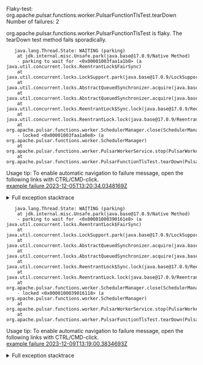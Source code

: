         
Flaky-test: org.apache.pulsar.functions.worker.PulsarFunctionTlsTest.tearDown
Number of failures: 2

org.apache.pulsar.functions.worker.PulsarFunctionTlsTest is flaky. The tearDown test method fails sporadically.

```
   java.lang.Thread.State: WAITING (parking)
	at jdk.internal.misc.Unsafe.park(java.base@17.0.9/Native Method)
	- parking to wait for  <0x00001003faa1a1b8> (a java.util.concurrent.locks.ReentrantLock$FairSync)
	at java.util.concurrent.locks.LockSupport.park(java.base@17.0.9/LockSupport.java:211)
	at java.util.concurrent.locks.AbstractQueuedSynchronizer.acquire(java.base@17.0.9/AbstractQueuedSynchronizer.java:715)
	at java.util.concurrent.locks.AbstractQueuedSynchronizer.acquire(java.base@17.0.9/AbstractQueuedSynchronizer.java:938)
	at java.util.concurrent.locks.ReentrantLock$Sync.lock(java.base@17.0.9/ReentrantLock.java:153)
	at java.util.concurrent.locks.ReentrantLock.lock(java.base@17.0.9/ReentrantLock.java:322)
	at org.apache.pulsar.functions.worker.SchedulerManager.close(SchedulerManager.java:744)
	- locked <0x00001003faa1a0e8> (a org.apache.pulsar.functions.worker.SchedulerManager)
	at org.apache.pulsar.functions.worker.PulsarWorkerService.stop(PulsarWorkerService.java:624)
	at org.apache.pulsar.functions.worker.PulsarFunctionTlsTest.tearDown(PulsarFunctionTlsTest.java:198)
```

Usage tip: To enable automatic navigation to failure message, open the following links with CTRL/CMD-click.  
[example failure 2023-12-05T13:20:34.0348169Z](https://github.com/apache/pulsar/actions/runs/7100489772/job/19327086876#step:12:103)  


<details>
<summary>Full exception stacktrace</summary>
<code><pre>
   java.lang.Thread.State: WAITING (parking)
	at jdk.internal.misc.Unsafe.park(java.base@17.0.9/Native Method)
	- parking to wait for  <0x00001003faa1a1b8> (a java.util.concurrent.locks.ReentrantLock$FairSync)
	at java.util.concurrent.locks.LockSupport.park(java.base@17.0.9/LockSupport.java:211)
	at java.util.concurrent.locks.AbstractQueuedSynchronizer.acquire(java.base@17.0.9/AbstractQueuedSynchronizer.java:715)
	at java.util.concurrent.locks.AbstractQueuedSynchronizer.acquire(java.base@17.0.9/AbstractQueuedSynchronizer.java:938)
	at java.util.concurrent.locks.ReentrantLock$Sync.lock(java.base@17.0.9/ReentrantLock.java:153)
	at java.util.concurrent.locks.ReentrantLock.lock(java.base@17.0.9/ReentrantLock.java:322)
	at org.apache.pulsar.functions.worker.SchedulerManager.close(SchedulerManager.java:744)
	- locked <0x00001003faa1a0e8> (a org.apache.pulsar.functions.worker.SchedulerManager)
	at org.apache.pulsar.functions.worker.PulsarWorkerService.stop(PulsarWorkerService.java:624)
	at org.apache.pulsar.functions.worker.PulsarFunctionTlsTest.tearDown(PulsarFunctionTlsTest.java:198)
	at jdk.internal.reflect.NativeMethodAccessorImpl.invoke0(java.base@17.0.9/Native Method)
	at jdk.internal.reflect.NativeMethodAccessorImpl.invoke(java.base@17.0.9/NativeMethodAccessorImpl.java:77)
	at jdk.internal.reflect.DelegatingMethodAccessorImpl.invoke(java.base@17.0.9/DelegatingMethodAccessorImpl.java:43)
	at java.lang.reflect.Method.invoke(java.base@17.0.9/Method.java:568)
	at org.testng.internal.invokers.MethodInvocationHelper.invokeMethod(MethodInvocationHelper.java:139)
	at org.testng.internal.invokers.MethodInvocationHelper.invokeMethodConsideringTimeout(MethodInvocationHelper.java:69)
	at org.testng.internal.invokers.ConfigInvoker.invokeConfigurationMethod(ConfigInvoker.java:361)
	at org.testng.internal.invokers.ConfigInvoker.invokeConfigurations(ConfigInvoker.java:296)
	at org.testng.internal.invokers.TestInvoker.runConfigMethods(TestInvoker.java:823)
	at org.testng.internal.invokers.TestInvoker.runAfterConfigurations(TestInvoker.java:792)
	at org.testng.internal.invokers.TestInvoker.invokeMethod(TestInvoker.java:768)
	at org.testng.internal.invokers.TestInvoker.invokeTestMethod(TestInvoker.java:221)
	at org.testng.internal.invokers.MethodRunner.runInSequence(MethodRunner.java:50)
	at org.testng.internal.invokers.TestInvoker$MethodInvocationAgent.invoke(TestInvoker.java:969)
	at org.testng.internal.invokers.TestInvoker.invokeTestMethods(TestInvoker.java:194)
	at org.testng.internal.invokers.TestMethodWorker.invokeTestMethods(TestMethodWorker.java:148)
	at org.testng.internal.invokers.TestMethodWorker.run(TestMethodWorker.java:128)
	at org.testng.TestRunner$$Lambda$356/0x00007fd6542c6a58.accept(Unknown Source)
	at java.util.ArrayList.forEach(java.base@17.0.9/ArrayList.java:1511)
	at org.testng.TestRunner.privateRun(TestRunner.java:829)
	at org.testng.TestRunner.run(TestRunner.java:602)
	at org.testng.SuiteRunner.runTest(SuiteRunner.java:437)
	at org.testng.SuiteRunner.runSequentially(SuiteRunner.java:431)
	at org.testng.SuiteRunner.privateRun(SuiteRunner.java:391)
	at org.testng.SuiteRunner.run(SuiteRunner.java:330)
	at org.testng.SuiteRunnerWorker.runSuite(SuiteRunnerWorker.java:52)
	at org.testng.SuiteRunnerWorker.run(SuiteRunnerWorker.java:95)
	at org.testng.TestNG.runSuitesSequentially(TestNG.java:1256)
	at org.testng.TestNG.runSuitesLocally(TestNG.java:1176)
	at org.testng.TestNG.runSuites(TestNG.java:1099)
	at org.testng.TestNG.run(TestNG.java:1067)
	at org.apache.maven.surefire.testng.TestNGExecutor.run(TestNGExecutor.java:155)
	at org.apache.maven.surefire.testng.TestNGDirectoryTestSuite.executeSingleClass(TestNGDirectoryTestSuite.java:102)
	at org.apache.maven.surefire.testng.TestNGDirectoryTestSuite.executeLazy(TestNGDirectoryTestSuite.java:117)
	at org.apache.maven.surefire.testng.TestNGDirectoryTestSuite.execute(TestNGDirectoryTestSuite.java:86)
	at org.apache.maven.surefire.testng.TestNGProvider.invoke(TestNGProvider.java:137)
	at org.apache.maven.surefire.booter.ForkedBooter.runSuitesInProcess(ForkedBooter.java:385)
	at org.apache.maven.surefire.booter.ForkedBooter.execute(ForkedBooter.java:162)
	at org.apache.maven.surefire.booter.ForkedBooter.run(ForkedBooter.java:507)
	at org.apache.maven.surefire.booter.ForkedBooter.main(ForkedBooter.java:495)
</pre></code>
</details>

```
   java.lang.Thread.State: WAITING (parking)
	at jdk.internal.misc.Unsafe.park(java.base@17.0.9/Native Method)
	- parking to wait for  <0x00001000390161e8> (a java.util.concurrent.locks.ReentrantLock$FairSync)
	at java.util.concurrent.locks.LockSupport.park(java.base@17.0.9/LockSupport.java:211)
	at java.util.concurrent.locks.AbstractQueuedSynchronizer.acquire(java.base@17.0.9/AbstractQueuedSynchronizer.java:715)
	at java.util.concurrent.locks.AbstractQueuedSynchronizer.acquire(java.base@17.0.9/AbstractQueuedSynchronizer.java:938)
	at java.util.concurrent.locks.ReentrantLock$Sync.lock(java.base@17.0.9/ReentrantLock.java:153)
	at java.util.concurrent.locks.ReentrantLock.lock(java.base@17.0.9/ReentrantLock.java:322)
	at org.apache.pulsar.functions.worker.SchedulerManager.close(SchedulerManager.java:744)
	- locked <0x0000100039016118> (a org.apache.pulsar.functions.worker.SchedulerManager)
	at org.apache.pulsar.functions.worker.PulsarWorkerService.stop(PulsarWorkerService.java:624)
	at org.apache.pulsar.functions.worker.PulsarFunctionTlsTest.tearDown(PulsarFunctionTlsTest.java:198)
```

Usage tip: To enable automatic navigation to failure message, open the following links with CTRL/CMD-click.  
[example failure 2023-12-09T13:19:00.3834693Z](https://github.com/apache/pulsar/actions/runs/7151036668/job/19475085178#step:12:645)  


<details>
<summary>Full exception stacktrace</summary>
<code><pre>
   java.lang.Thread.State: WAITING (parking)
	at jdk.internal.misc.Unsafe.park(java.base@17.0.9/Native Method)
	- parking to wait for  <0x00001000390161e8> (a java.util.concurrent.locks.ReentrantLock$FairSync)
	at java.util.concurrent.locks.LockSupport.park(java.base@17.0.9/LockSupport.java:211)
	at java.util.concurrent.locks.AbstractQueuedSynchronizer.acquire(java.base@17.0.9/AbstractQueuedSynchronizer.java:715)
	at java.util.concurrent.locks.AbstractQueuedSynchronizer.acquire(java.base@17.0.9/AbstractQueuedSynchronizer.java:938)
	at java.util.concurrent.locks.ReentrantLock$Sync.lock(java.base@17.0.9/ReentrantLock.java:153)
	at java.util.concurrent.locks.ReentrantLock.lock(java.base@17.0.9/ReentrantLock.java:322)
	at org.apache.pulsar.functions.worker.SchedulerManager.close(SchedulerManager.java:744)
	- locked <0x0000100039016118> (a org.apache.pulsar.functions.worker.SchedulerManager)
	at org.apache.pulsar.functions.worker.PulsarWorkerService.stop(PulsarWorkerService.java:624)
	at org.apache.pulsar.functions.worker.PulsarFunctionTlsTest.tearDown(PulsarFunctionTlsTest.java:198)
	at jdk.internal.reflect.NativeMethodAccessorImpl.invoke0(java.base@17.0.9/Native Method)
	at jdk.internal.reflect.NativeMethodAccessorImpl.invoke(java.base@17.0.9/NativeMethodAccessorImpl.java:77)
	at jdk.internal.reflect.DelegatingMethodAccessorImpl.invoke(java.base@17.0.9/DelegatingMethodAccessorImpl.java:43)
	at java.lang.reflect.Method.invoke(java.base@17.0.9/Method.java:568)
	at org.testng.internal.invokers.MethodInvocationHelper.invokeMethod(MethodInvocationHelper.java:139)
	at org.testng.internal.invokers.MethodInvocationHelper.invokeMethodConsideringTimeout(MethodInvocationHelper.java:69)
	at org.testng.internal.invokers.ConfigInvoker.invokeConfigurationMethod(ConfigInvoker.java:361)
	at org.testng.internal.invokers.ConfigInvoker.invokeConfigurations(ConfigInvoker.java:296)
	at org.testng.internal.invokers.TestInvoker.runConfigMethods(TestInvoker.java:823)
	at org.testng.internal.invokers.TestInvoker.runAfterConfigurations(TestInvoker.java:792)
	at org.testng.internal.invokers.TestInvoker.invokeMethod(TestInvoker.java:768)
	at org.testng.internal.invokers.TestInvoker.invokeTestMethod(TestInvoker.java:221)
	at org.testng.internal.invokers.MethodRunner.runInSequence(MethodRunner.java:50)
	at org.testng.internal.invokers.TestInvoker$MethodInvocationAgent.invoke(TestInvoker.java:969)
	at org.testng.internal.invokers.TestInvoker.invokeTestMethods(TestInvoker.java:194)
	at org.testng.internal.invokers.TestMethodWorker.invokeTestMethods(TestMethodWorker.java:148)
	at org.testng.internal.invokers.TestMethodWorker.run(TestMethodWorker.java:128)
	at org.testng.TestRunner$$Lambda$312/0x00007efc982bc000.accept(Unknown Source)
	at java.util.ArrayList.forEach(java.base@17.0.9/ArrayList.java:1511)
	at org.testng.TestRunner.privateRun(TestRunner.java:829)
	at org.testng.TestRunner.run(TestRunner.java:602)
	at org.testng.SuiteRunner.runTest(SuiteRunner.java:437)
	at org.testng.SuiteRunner.runSequentially(SuiteRunner.java:431)
	at org.testng.SuiteRunner.privateRun(SuiteRunner.java:391)
	at org.testng.SuiteRunner.run(SuiteRunner.java:330)
	at org.testng.SuiteRunnerWorker.runSuite(SuiteRunnerWorker.java:52)
	at org.testng.SuiteRunnerWorker.run(SuiteRunnerWorker.java:95)
	at org.testng.TestNG.runSuitesSequentially(TestNG.java:1256)
	at org.testng.TestNG.runSuitesLocally(TestNG.java:1176)
	at org.testng.TestNG.runSuites(TestNG.java:1099)
	at org.testng.TestNG.run(TestNG.java:1067)
	at org.apache.maven.surefire.testng.TestNGExecutor.run(TestNGExecutor.java:155)
	at org.apache.maven.surefire.testng.TestNGDirectoryTestSuite.executeSingleClass(TestNGDirectoryTestSuite.java:102)
	at org.apache.maven.surefire.testng.TestNGDirectoryTestSuite.executeLazy(TestNGDirectoryTestSuite.java:117)
	at org.apache.maven.surefire.testng.TestNGDirectoryTestSuite.execute(TestNGDirectoryTestSuite.java:86)
	at org.apache.maven.surefire.testng.TestNGProvider.invoke(TestNGProvider.java:137)
	at org.apache.maven.surefire.booter.ForkedBooter.runSuitesInProcess(ForkedBooter.java:385)
	at org.apache.maven.surefire.booter.ForkedBooter.execute(ForkedBooter.java:162)
	at org.apache.maven.surefire.booter.ForkedBooter.run(ForkedBooter.java:507)
	at org.apache.maven.surefire.booter.ForkedBooter.main(ForkedBooter.java:495)
</pre></code>
</details>

